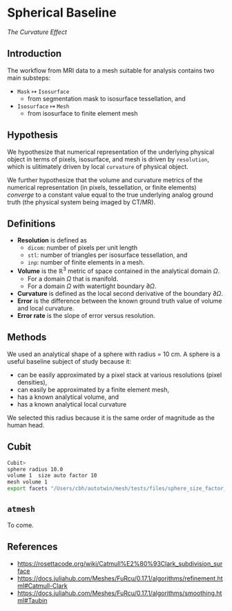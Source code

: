 # Spherical Baseline

*The Curvature Effect*

## Introduction

The workflow from MRI data to a mesh suitable for analysis contains two main
substeps:

* `Mask` $\mapsto$ `Isosurface`
  * from segmentation mask to isosurface tessellation, and
* `Isosurface` $\mapsto$ `Mesh`
  * from isosurface to finite element mesh

## Hypothesis

We hypothesize that numerical representation of the underlying physical object in terms of pixels, isosurface, and mesh is driven by `resolution`, which is ulitimately driven by local `curvature` of physical object.

We further hypothesize that the volume and curvature metrics of the numerical representation (in pixels, tessellation, or finite elements) *converge* to a constant value equal to the true underlying analog ground truth (the physical system being imaged by CT/MR).

## Definitions

* **Resolution** is defined as 
  * `dicom`: number of pixels per unit length
  * `stl`: number of triangles per isosurface tessellation, and 
  * `inp`: number of finite elements in a mesh.
* **Volume** is the $\mathbb{R}^3$ metric of space contained in the analytical domain $\Omega$.
  * For a domain $\Omega$ that is manifold.
  * For a domain $\Omega$ with watertight boundary $\partial \Omega$.
* **Curvature** is defined as the local second derivative of the boundary $\partial \Omega$.
* **Error** is the difference between the known ground truth value of volume and local curvature.
* **Error rate** is the slope of error versus resolution.

## Methods

We used an analytical shape of a sphere with radius = 10 cm.  A sphere is a useful baseline subject of study because it:

* can be easily approximated by a pixel stack at various resolutions (pixel densities),
* can easily be approximated by a finite element mesh,
* has a known analytical volume, and 
* has a known analytical local curvature

We selected this radius because it is the same order of magnitude as the human head.

## Cubit

```bash
Cubit>
sphere radius 10.0
volume 1  size auto factor 10
mesh volume 1
export facets "/Users/cbh/autotwin/mesh/tests/files/sphere_size_factor_10.fac"  overwrite 
```

## `atmesh`

To come.


## References

[^cs468]: Stanford cs468-10-fall Subdivision http://graphics.stanford.edu/courses/cs468-10-fall/LectureSlides/10_Subdivision.pdf

* https://rosettacode.org/wiki/Catmull%E2%80%93Clark_subdivision_surface
* https://docs.juliahub.com/Meshes/FuRcu/0.17.1/algorithms/refinement.html#Catmull-Clark
* https://docs.juliahub.com/Meshes/FuRcu/0.17.1/algorithms/smoothing.html#Taubin


